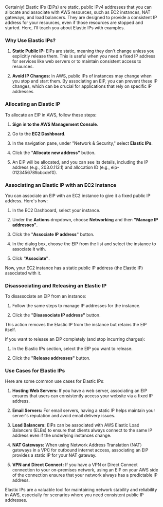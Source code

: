 Certainly! Elastic IPs (EIPs) are static, public IPv4 addresses that you can allocate and associate with AWS resources, such as EC2 instances, NAT gateways, and load balancers. They are designed to provide a consistent IP address for your resources, even if those resources are stopped and started. Here, I'll teach you about Elastic IPs with examples.

### Why Use Elastic IPs?

1. **Static Public IP:** EIPs are static, meaning they don't change unless you explicitly release them. This is useful when you need a fixed IP address for services like web servers or to maintain consistent access to resources.

2. **Avoid IP Changes:** In AWS, public IPs of instances may change when you stop and start them. By associating an EIP, you can prevent these IP changes, which can be crucial for applications that rely on specific IP addresses.

### Allocating an Elastic IP

To allocate an EIP in AWS, follow these steps:

1. **Sign in to the AWS Management Console**.

2. Go to the **EC2 Dashboard**.

3. In the navigation pane, under "Network & Security," select **Elastic IPs**.

4. Click the **"Allocate new address"** button.

5. An EIP will be allocated, and you can see its details, including the IP address (e.g., 203.0.113.1) and allocation ID (e.g., eip-0123456789abcdef0).

### Associating an Elastic IP with an EC2 Instance

You can associate an EIP with an EC2 instance to give it a fixed public IP address. Here's how:

1. In the EC2 Dashboard, select your instance.

2. Under the **Actions** dropdown, choose **Networking** and then **"Manage IP addresses"**.

3. Click the **"Associate IP address"** button.

4. In the dialog box, choose the EIP from the list and select the instance to associate it with.

5. Click **"Associate"**.

Now, your EC2 instance has a static public IP address (the Elastic IP) associated with it.

### Disassociating and Releasing an Elastic IP

To disassociate an EIP from an instance:

1. Follow the same steps to manage IP addresses for the instance.

2. Click the **"Disassociate IP address"** button.

This action removes the Elastic IP from the instance but retains the EIP itself.

If you want to release an EIP completely (and stop incurring charges):

1. In the Elastic IPs section, select the EIP you want to release.

2. Click the **"Release addresses"** button.

### Use Cases for Elastic IPs

Here are some common use cases for Elastic IPs:

1. **Hosting Web Servers:** If you have a web server, associating an EIP ensures that users can consistently access your website via a fixed IP address.

2. **Email Servers:** For email servers, having a static IP helps maintain your server's reputation and avoid email delivery issues.

3. **Load Balancers:** EIPs can be associated with AWS Elastic Load Balancers (ELBs) to ensure that clients always connect to the same IP address even if the underlying instances change.

4. **NAT Gateways:** When using Network Address Translation (NAT) gateways in a VPC for outbound internet access, associating an EIP provides a static IP for your NAT gateway.

5. **VPN and Direct Connect:** If you have a VPN or Direct Connect connection to your on-premises network, using an EIP on your AWS side of the connection ensures that your network always has a predictable IP address.

Elastic IPs are a valuable tool for maintaining network stability and reliability in AWS, especially for scenarios where you need consistent public IP addresses.
